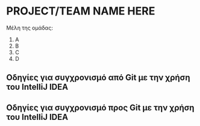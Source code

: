 # PROJECT/TEAM NAME HERE

Μέλη της ομάδας:

1. A
2. B
3. C
4. D

## Οδηγίες για συγχρονισμό από Git με την χρήση του IntelliJ IDEA



## Οδηγίες για συγχρονισμό προς Git με την χρήση του IntelliJ IDEA
